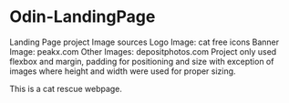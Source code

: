 # Odin-LandingPage
Landing Page project
 Image sources
 Logo Image: cat free icons
 Banner Image: peakx.com
 Other Images: depositphotos.com
 Project only used flexbox and margin, padding for positioning and size with exception of images where height and width were used for proper sizing.

 This is a cat rescue webpage.
